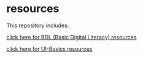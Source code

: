 # resources
This repository includes:

[click here for BDL (Basic Digital Literacy) resources](BDL)

[click here for UI-Basics resources](UIB-resources.md)
